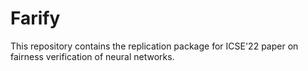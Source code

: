 # Farify
This repository contains the replication package for ICSE'22 paper on fairness verification of neural networks.  
